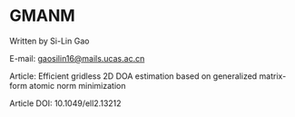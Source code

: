 # GMANM
Written by Si-Lin Gao

E-mail: gaosilin16@mails.ucas.ac.cn

Article: Efficient gridless 2D DOA estimation based on generalized matrix-form atomic norm minimization

Article DOI: 10.1049/ell2.13212
